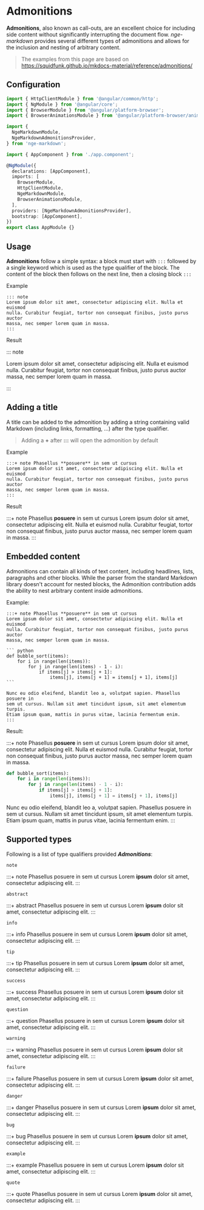 # Admonitions

**Admonitions**, also known as call-outs, are an excellent choice for including side content without significantly interrupting the document flow. _nge-markdown_ provides several different types of admonitions and allows for the inclusion and nesting of arbitrary content.

> The examples from this page are based on <https://squidfunk.github.io/mkdocs-material/reference/admonitions/>

## Configuration

```typescript highlights="6-9 18 21"
import { HttpClientModule } from '@angular/common/http';
import { NgModule } from '@angular/core';
import { BrowserModule } from '@angular/platform-browser';
import { BrowserAnimationsModule } from '@angular/platform-browser/animations';

import {
  NgeMarkdownModule,
  NgeMarkdownAdmonitionsProvider,
} from 'nge-markdown';

import { AppComponent } from './app.component';

@NgModule({
  declarations: [AppComponent],
  imports: [
    BrowserModule,
    HttpClientModule,
    NgeMarkdownModule,
    BrowserAnimationsModule,
  ],
  providers: [NgeMarkdownAdmonitionsProvider],
  bootstrap: [AppComponent],
})
export class AppModule {}
```

## Usage

**Admonitions** follow a simple syntax: a block must start with `:::` followed by a single keyword which is used as the type qualifier of the block.
The content of the block then follows on the next line, then a closing block `:::`

Example

```plaintext
::: note
Lorem ipsum dolor sit amet, consectetur adipiscing elit. Nulla et euismod
nulla. Curabitur feugiat, tortor non consequat finibus, justo purus auctor
massa, nec semper lorem quam in massa.
:::
```

Result

::: note

Lorem ipsum dolor sit amet, consectetur adipiscing elit. Nulla et euismod
nulla. Curabitur feugiat, tortor non consequat finibus, justo purus auctor
massa, nec semper lorem quam in massa.

:::

## Adding a title

A title can be added to the admonition by adding a string containing valid Markdown (including links, formatting, ...) after the type qualifier.

> Adding a **+** after **:::** will open the admonition by default

Example

```plaintext
:::+ note Phasellus **posuere** in sem ut cursus
Lorem ipsum dolor sit amet, consectetur adipiscing elit. Nulla et euismod
nulla. Curabitur feugiat, tortor non consequat finibus, justo purus auctor
massa, nec semper lorem quam in massa.
:::
```

Result

:::+ note Phasellus **posuere** in sem ut cursus
Lorem ipsum dolor sit amet, consectetur adipiscing elit. Nulla et euismod
nulla. Curabitur feugiat, tortor non consequat finibus, justo purus auctor
massa, nec semper lorem quam in massa.
:::

## Embedded content

Admonitions can contain all kinds of text content, including headlines, lists, paragraphs and other blocks. While the parser from the standard Markdown library doesn't account for nested blocks, the Admonition contribution adds the ability to nest arbitrary content inside admonitions.

Example:

````plaintext
:::+ note Phasellus **posuere** in sem ut cursus
Lorem ipsum dolor sit amet, consectetur adipiscing elit. Nulla et euismod
nulla. Curabitur feugiat, tortor non consequat finibus, justo purus auctor
massa, nec semper lorem quam in massa.

``` python
def bubble_sort(items):
    for i in range(len(items)):
        for j in range(len(items) - 1 - i):
            if items[j] > items[j + 1]:
                items[j], items[j + 1] = items[j + 1], items[j]
```

Nunc eu odio eleifend, blandit leo a, volutpat sapien. Phasellus posuere in
sem ut cursus. Nullam sit amet tincidunt ipsum, sit amet elementum turpis.
Etiam ipsum quam, mattis in purus vitae, lacinia fermentum enim.
:::
````

Result:

:::+ note Phasellus **posuere** in sem ut cursus
Lorem ipsum dolor sit amet, consectetur adipiscing elit. Nulla et euismod
nulla. Curabitur feugiat, tortor non consequat finibus, justo purus auctor
massa, nec semper lorem quam in massa.

``` python
def bubble_sort(items):
    for i in range(len(items)):
        for j in range(len(items) - 1 - i):
            if items[j] > items[j + 1]:
                items[j], items[j + 1] = items[j + 1], items[j]
```

Nunc eu odio eleifend, blandit leo a, volutpat sapien. Phasellus posuere in
sem ut cursus. Nullam sit amet tincidunt ipsum, sit amet elementum turpis.
Etiam ipsum quam, mattis in purus vitae, lacinia fermentum enim.
:::

## Supported types

Following is a list of type qualifiers provided ***Admonitions***:

`note`

:::+ note Phasellus posuere in sem ut cursus
Lorem **ipsum** dolor sit amet, consectetur adipiscing elit.
:::

`abstract`

:::+ abstract Phasellus posuere in sem ut cursus
Lorem **ipsum** dolor sit amet, consectetur adipiscing elit.
:::

`info`

:::+ info Phasellus posuere in sem ut cursus
Lorem **ipsum** dolor sit amet, consectetur adipiscing elit.
:::

`tip`

:::+ tip Phasellus posuere in sem ut cursus
Lorem **ipsum** dolor sit amet, consectetur adipiscing elit.
:::

`success`

:::+ success Phasellus posuere in sem ut cursus
Lorem **ipsum** dolor sit amet, consectetur adipiscing elit.
:::

`question`

:::+ question Phasellus posuere in sem ut cursus
Lorem **ipsum** dolor sit amet, consectetur adipiscing elit.
:::

`warning`

:::+ warning Phasellus posuere in sem ut cursus
Lorem **ipsum** dolor sit amet, consectetur adipiscing elit.
:::

`failure`

:::+ failure Phasellus posuere in sem ut cursus
Lorem **ipsum** dolor sit amet, consectetur adipiscing elit.
:::

`danger`

:::+ danger Phasellus posuere in sem ut cursus
Lorem **ipsum** dolor sit amet, consectetur adipiscing elit.
:::

`bug`

:::+ bug Phasellus posuere in sem ut cursus
Lorem **ipsum** dolor sit amet, consectetur adipiscing elit.
:::

`example`

:::+ example Phasellus posuere in sem ut cursus
Lorem **ipsum** dolor sit amet, consectetur adipiscing elit.
:::

`quote`

:::+ quote Phasellus posuere in sem ut cursus
Lorem **ipsum** dolor sit amet, consectetur adipiscing elit.
:::
